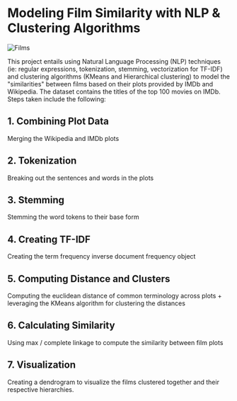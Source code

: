 # Modeling Film Similarity with NLP & Clustering Algorithms

![Films](https://dz7u9q3vpd4eo.cloudfront.net/wp-content/legacy/posts/4741addc-1756-41f1-b2ff-c3ea98d77647.jpg)

This project entails using Natural Language Processing (NLP) techniques (ie: regular expressions, tokenization, stemming, vectorization for TF-IDF) and clustering algorithms (KMeans and Hierarchical clustering) to model the "similarities" between films based on their plots provided by IMDb and Wikipedia. The dataset contains the titles of the top 100 movies on IMDb. Steps taken include the following:

## 1. Combining Plot Data
Merging the Wikipedia and IMDb plots

## 2. Tokenization
Breaking out the sentences and words in the plots

## 3. Stemming
Stemming the word tokens to their base form

## 4. Creating TF-IDF
Creating the term frequency inverse document frequency object

## 5. Computing Distance and Clusters
Computing the euclidean distance of common terminology across plots + leveraging the KMeans algorithm for clustering the distances

## 6. Calculating Similarity
Using max / complete linkage to compute the similarity between film plots

## 7. Visualization
Creating a dendrogram to visualize the films clustered together and their respective hierarchies. 

